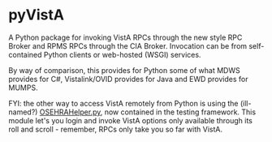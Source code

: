 pyVistA
=======

A Python package for invoking VistA RPCs through the new style RPC Broker and RPMS RPCs through the CIA Broker. Invocation can be from self-contained Python clients or web-hosted (WSGI) services. 

By way of comparison, this provides for Python some of what MDWS provides for C#, Vistalink/OVID provides for Java and EWD provides for MUMPS.

FYI: the other way to access VistA remotely from Python is using the (ill-named?) <a href="https://github.com/OSEHRA/OSEHRA-Automated-Testing/blob/master/lib/vista/OSEHRAHelper.py">OSEHRAHelper.py</a>, now contained in the testing framework. This module let's you login and invoke VistA options only available through its roll and scroll - remember, RPCs only take you so far with VistA. 
